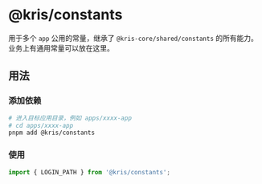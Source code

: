 # @kris/constants

用于多个 `app` 公用的常量，继承了 `@kris-core/shared/constants` 的所有能力。业务上有通用常量可以放在这里。

## 用法

### 添加依赖

```bash
# 进入目标应用目录，例如 apps/xxxx-app
# cd apps/xxxx-app
pnpm add @kris/constants
```

### 使用

```ts
import { LOGIN_PATH } from '@kris/constants';
```
